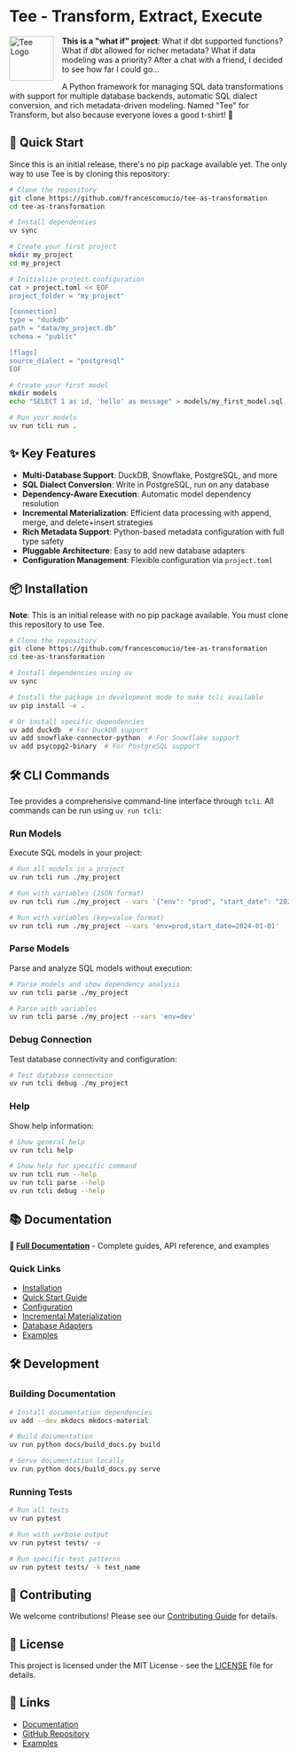 # Tee - Transform, Extract, Execute

<img src="https://upload.wikimedia.org/wikipedia/commons/f/f7/Rpb_clothing_icon.svg" alt="Tee Logo" width="80" height="80" align="left" style="margin-right: 15px; margin-bottom: 10px;">

**This is a "what if" project**: What if dbt supported functions? What if dbt allowed for richer metadata? What if data modeling was a priority? After a chat with a friend, I decided to see how far I could go...

A Python framework for managing SQL data transformations with support for multiple database backends, automatic SQL dialect conversion, and rich metadata-driven modeling. Named "Tee" for Transform, but also because everyone loves a good t-shirt! 👕

## 🚀 Quick Start

Since this is an initial release, there's no pip package available yet. The only way to use Tee is by cloning this repository:

```bash
# Clone the repository
git clone https://github.com/francescomucio/tee-as-transformation
cd tee-as-transformation

# Install dependencies
uv sync

# Create your first project
mkdir my_project
cd my_project

# Initialize project configuration
cat > project.toml << EOF
project_folder = "my_project"

[connection]
type = "duckdb"
path = "data/my_project.db"
schema = "public"

[flags]
source_dialect = "postgresql"
EOF

# Create your first model
mkdir models
echo "SELECT 1 as id, 'hello' as message" > models/my_first_model.sql

# Run your models
uv run tcli run .
```

## ✨ Key Features

- **Multi-Database Support**: DuckDB, Snowflake, PostgreSQL, and more
- **SQL Dialect Conversion**: Write in PostgreSQL, run on any database
- **Dependency-Aware Execution**: Automatic model dependency resolution
- **Incremental Materialization**: Efficient data processing with append, merge, and delete+insert strategies
- **Rich Metadata Support**: Python-based metadata configuration with full type safety
- **Pluggable Architecture**: Easy to add new database adapters
- **Configuration Management**: Flexible configuration via `project.toml`

## 📦 Installation

**Note**: This is an initial release with no pip package available. You must clone this repository to use Tee.

```bash
# Clone the repository
git clone https://github.com/francescomucio/tee-as-transformation
cd tee-as-transformation

# Install dependencies using uv
uv sync

# Install the package in development mode to make tcli available
uv pip install -e .

# Or install specific dependencies
uv add duckdb  # For DuckDB support
uv add snowflake-connector-python  # For Snowflake support
uv add psycopg2-binary  # For PostgreSQL support
```

## 🛠️ CLI Commands

Tee provides a comprehensive command-line interface through `tcli`. All commands can be run using `uv run tcli`:

### Run Models
Execute SQL models in your project:

```bash
# Run all models in a project
uv run tcli run ./my_project

# Run with variables (JSON format)
uv run tcli run ./my_project --vars '{"env": "prod", "start_date": "2024-01-01"}'

# Run with variables (key=value format)
uv run tcli run ./my_project --vars 'env=prod,start_date=2024-01-01'
```

### Parse Models
Parse and analyze SQL models without execution:

```bash
# Parse models and show dependency analysis
uv run tcli parse ./my_project

# Parse with variables
uv run tcli parse ./my_project --vars 'env=dev'
```

### Debug Connection
Test database connectivity and configuration:

```bash
# Test database connection
uv run tcli debug ./my_project
```

### Help
Show help information:

```bash
# Show general help
uv run tcli help

# Show help for specific command
uv run tcli run --help
uv run tcli parse --help
uv run tcli debug --help
```

## 📚 Documentation

**📖 [Full Documentation](docs/README.md)** - Complete guides, API reference, and examples

### Quick Links
- [Installation](docs/getting-started/installation.md)
- [Quick Start Guide](docs/getting-started/quick-start.md)
- [Configuration](docs/getting-started/configuration.md)
- [Incremental Materialization](docs/user-guide/incremental-materialization.md)
- [Database Adapters](docs/user-guide/database-adapters.md)
- [Examples](docs/user-guide/examples/)

## 🛠️ Development

### Building Documentation

```bash
# Install documentation dependencies
uv add --dev mkdocs mkdocs-material

# Build documentation
uv run python docs/build_docs.py build

# Serve documentation locally
uv run python docs/build_docs.py serve
```

### Running Tests

```bash
# Run all tests
uv run pytest

# Run with verbose output
uv run pytest tests/ -v

# Run specific test patterns
uv run pytest tests/ -k test_name
```

## 🤝 Contributing

We welcome contributions! Please see our [Contributing Guide](docs/development/contributing.md) for details.

## 📄 License

This project is licensed under the MIT License - see the [LICENSE](LICENSE) file for details.

## 🔗 Links

- [Documentation](docs/README.md)
- [GitHub Repository](https://github.com/francescomucio/tee-as-transformation)
- [Examples](docs/user-guide/examples/)
